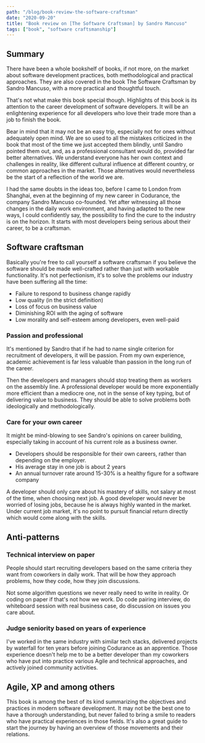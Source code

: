 ```yaml
---
path: "/blog/book-review-the-software-craftsman"
date: "2020-09-20"
title: "Book review on [The Software Craftsman] by Sandro Mancuso"
tags: ["book", "software craftsmanship"]
---
```

## Summary

There have been a whole bookshelf of books, if not more, on the market about
software development practices, both methodological and practical approaches.
They are also covered in the book The Software Craftsman by Sandro Mancuso, with 
a more practical and thoughtful touch. 

That's not what make this book special though. Highlights of this book is its attention
to the career development of software developers. It will be an enlightening experience
for all developers who love their trade more than a job to finish the book.

Bear in mind that it may not be an easy trip, especially not for ones without adequately open mind.
We are so used to all the mistakes criticized in the book that most of the time we just accepted them
blindly, until Sandro pointed them out, and, as a professional consultant would do, provided far better
alternatives. We understand everyone has her own context and challenges in reality, like different
cultural influence at different country, or common approaches in the market. Those alternatives would
nevertheless be the start of a reflection of the world we are.

I had the same doubts in the ideas too, before I came to London from Shanghai, even at the beginning of
my new career in Codurance, the company Sandro Mancuso co-founded. Yet after witnessing all those changes
in the daily work environment, and having adapted to the new ways, I could confidently say, the possibility
to find the cure to the industry is on the horizon. It starts with most developers being serious about
their career, to be a craftsman.

## Software craftsman

Basically you're free to call yourself a software craftsman if you believe the software should be
made well-crafted rather than just with workable functionality. It's not perfectionism, it's to
solve the problems our industry have been suffering all the time:  

- Failure to respond to business change rapidly
- Low quality (in the strict definition)
- Loss of focus on business value
- Diminishing ROI with the aging of software
- Low morality and self-esteem among developers, even well-paid

### Passion and professional

It's mentioned by Sandro that if he had to name single criterion for recruitment of developers,
it will be passion. From my own experience, academic achievement is far less valuable than passion
in the long run of the career.

Then the developers and managers should stop treating them as workers on the assembly line. A professional
developer would be more exponentially more efficient than a mediocre one, not in the sense of key
typing, but of delivering value to business. They should be able to solve problems both ideologically
and methodologically.

### Care for your own career

It might be mind-blowing to see Sandro's opinions on career building, especially taking in account
of his current role as a business owner.

- Developers should be responsible for their own careers, rather than depending on the employer.
- His average stay in one job is about 2 years
- An annual turnover rate around 15-30% is a healthy figure for a software company   

A developer should only care about his mastery of skills, not salary at most of the time, when
choosing next job. A good developer would never be worried of losing jobs, because he is always
highly wanted in the market. Under current job market, it's no point to pursuit financial return
directly which would come along with the skills.

## Anti-patterns 

### Technical interview on paper

People should start recruiting developers based on the same criteria they want from coworkers in
daily work. That will be how they approach problems, how they code, how they join discussions.

Not some algorithm questions we never really need to write in reality. Or coding on paper if that's
not how we work. Do code pairing interview, do whiteboard session with real business case, do discussion
on issues you care about.

### Judge seniority based on years of experience 

I've worked in the same industry with similar tech stacks, delivered projects by waterfall for ten 
years before joining Codurance as an apprentice. Those experience doesn't help me to be a better 
developer than my coworkers who have put into practice various Agile and technical approaches,
 and actively joined community activities.  

## Agile, XP and among others

This book is among the best of its kind summarizing the objectives and practices in modern software
development. It may not be the best one to have a thorough understanding, but never failed to bring
a smile to readers who have practical experiences in those fields. It's also a great guide to start
the journey by having an overview of those movements and their relations. 
